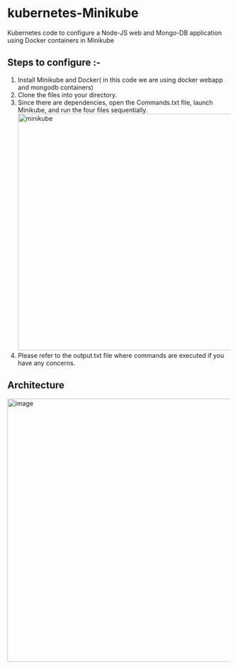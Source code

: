 # kubernetes-Minikube
  Kubernetes code to configure a Node-JS web and Mongo-DB application using Docker containers in Minikube

## Steps to configure :-  
  1. Install Minikube and Docker( in this code we are using docker webapp and mongodb containers)
  2. Clone the files into your directory.
  3. Since there are dependencies, open the Commands.txt file, launch Minikube, and run the four files sequentially.
    <img width="533" alt="minikube" src="https://user-images.githubusercontent.com/48701982/197338703-d14e7218-21f1-4b86-ad92-47b9eb25e2e8.png">
  4. Please refer to the output.txt file where commands are executed if you have any concerns.

## Architecture
  <img width="593" alt="image" src="https://user-images.githubusercontent.com/48701982/197338888-b9687b22-0074-4b20-8beb-13f27300649d.png">
